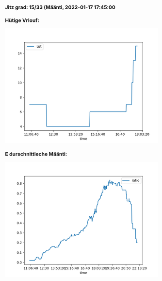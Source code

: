 ### Jitz grad: 15/33 (Määnti, 2022-01-17 17:45:00

### Hütige Vrlouf:
![Graph](Today.png)

### E durschnittleche Määnti:
![Graph](Määnti.png)